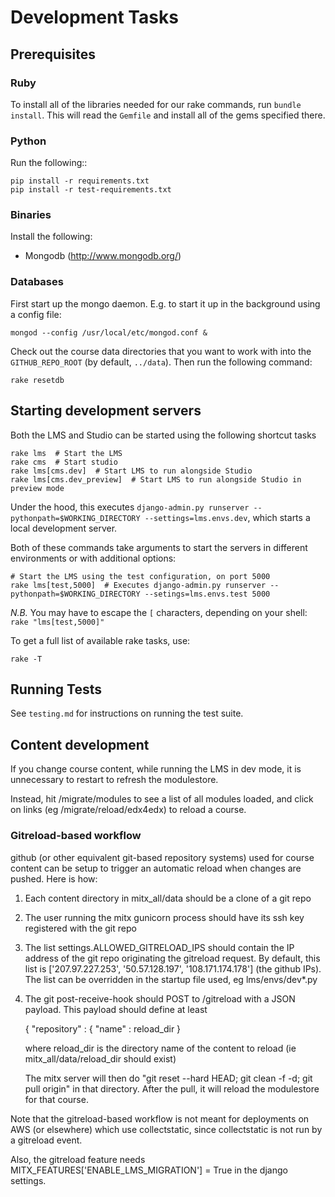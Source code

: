 # Development Tasks

## Prerequisites

### Ruby

To install all of the libraries needed for our rake commands, run `bundle install`.
This will read the `Gemfile` and install all of the gems specified there.

### Python

Run the following::

    pip install -r requirements.txt
    pip install -r test-requirements.txt

### Binaries

Install the following:

* Mongodb (http://www.mongodb.org/)

### Databases

First start up the mongo daemon. E.g. to start it up in the background
using a config file:

    mongod --config /usr/local/etc/mongod.conf &

Check out the course data directories that you want to work with into the
`GITHUB_REPO_ROOT` (by default, `../data`). Then run the following command:

    rake resetdb

## Starting development servers

Both the LMS and Studio can be started using the following shortcut tasks

    rake lms  # Start the LMS
    rake cms  # Start studio
    rake lms[cms.dev]  # Start LMS to run alongside Studio
    rake lms[cms.dev_preview]  # Start LMS to run alongside Studio in preview mode

Under the hood, this executes `django-admin.py runserver --pythonpath=$WORKING_DIRECTORY --settings=lms.envs.dev`,
which starts a local development server.

Both of these commands take arguments to start the servers in different environments
or with additional options:

    # Start the LMS using the test configuration, on port 5000
    rake lms[test,5000]  # Executes django-admin.py runserver --pythonpath=$WORKING_DIRECTORY --setings=lms.envs.test 5000

*N.B.* You may have to escape the `[` characters, depending on your shell: `rake "lms[test,5000]"`

To get a full list of available rake tasks, use:

    rake -T

## Running Tests

See `testing.md` for instructions on running the test suite.

## Content development

If you change course content, while running the LMS in dev mode, it is unnecessary to restart to refresh the modulestore.

Instead, hit /migrate/modules to see a list of all modules loaded, and click on links (eg /migrate/reload/edx4edx) to reload a course.

### Gitreload-based workflow

github (or other equivalent git-based repository systems) used for
course content can be setup to trigger an automatic reload when changes are pushed.  Here is how:

1. Each content directory in mitx_all/data should be a clone of a git repo

2. The user running the mitx gunicorn process should have its ssh key registered with the git repo

3. The list settings.ALLOWED_GITRELOAD_IPS should contain the IP address of the git repo originating the gitreload request.
    By default, this list is ['207.97.227.253', '50.57.128.197', '108.171.174.178'] (the github IPs).
    The list can be overridden in the startup file used, eg lms/envs/dev*.py

4. The git post-receive-hook should POST to /gitreload with a JSON payload.  This payload should define at least

   { "repository" : { "name" : reload_dir }

    where reload_dir is the directory name of the content to reload (ie mitx_all/data/reload_dir should exist)

    The mitx server will then do "git reset --hard HEAD; git clean -f -d; git pull origin" in that directory.  After the pull,
    it will reload the modulestore for that course.

Note that the gitreload-based workflow is not meant for deployments on AWS (or elsewhere) which use collectstatic, since collectstatic is not run by a gitreload event.

Also, the gitreload feature needs MITX_FEATURES['ENABLE_LMS_MIGRATION'] = True in the django settings.

